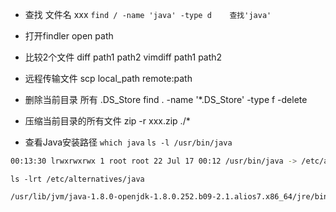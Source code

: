 * 查找 文件名 xxx 
`find / -name 'java' -type d    查找'java'`

* 打开findler
open path

* 比较2个文件
diff path1 path2
vimdiff path1 path2

* 远程传输文件
scp local_path remote:path

* 删除当前目录 所有 .DS_Store
find . -name '*.DS_Store' -type f -delete

* 压缩当前目录的所有文件
zip -r xxx.zip ./*


* 查看Java安装路径
`which java`
`ls -l /usr/bin/java`
``` bash
00:13:30 lrwxrwxrwx 1 root root 22 Jul 17 00:12 /usr/bin/java -> /etc/alternatives/java
```
`ls -lrt /etc/alternatives/java`

``` bash
/usr/lib/jvm/java-1.8.0-openjdk-1.8.0.252.b09-2.1.alios7.x86_64/jre/bin/java
```
